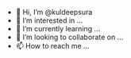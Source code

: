 - 👋 Hi, I’m @kuldeepsura
- 👀 I’m interested in ...
- 🌱 I’m currently learning ...
- 💞️ I’m looking to collaborate on ...
- 📫 How to reach me ...

<!---
kuldeepsura/kuldeepsura is a ✨ special ✨ repository because its `README.md` (this file) appears on your GitHub profile.
You can click the Preview link to take a look at your changes.
--->
